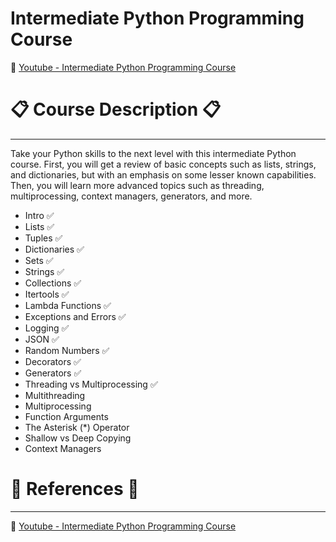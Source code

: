 # Intermediate Python Programming Course

:link: [Youtube - Intermediate Python Programming Course]([link](https://www.youtube.com/watch?v=HGOBQPFzWKo&t))

# :clipboard: Course Description :clipboard:
---

Take your Python skills to the next level with this intermediate Python course. First, you will get a review of basic concepts such as lists, strings, and dictionaries, but with an emphasis on some lesser known capabilities. Then, you will learn more advanced topics such as threading, multiprocessing, context managers, generators, and more.

* Intro :white_check_mark:
* Lists :white_check_mark:
* Tuples :white_check_mark:
* Dictionaries :white_check_mark:
* Sets :white_check_mark:
* Strings :white_check_mark:
* Collections :white_check_mark:
* Itertools :white_check_mark:
* Lambda Functions :white_check_mark:
* Exceptions and Errors :white_check_mark:
* Logging :white_check_mark:
* JSON :white_check_mark:
* Random Numbers :white_check_mark:
* Decorators :white_check_mark:
* Generators :white_check_mark:
* Threading vs Multiprocessing :white_check_mark:
* Multithreading
* Multiprocessing
* Function Arguments
* The Asterisk (*) Operator
* Shallow vs Deep Copying
* Context Managers




# :page_facing_up: References :page_facing_up:
--- 
:link: [Youtube - Intermediate Python Programming Course]([link](https://www.youtube.com/watch?v=HGOBQPFzWKo&t))

  